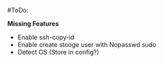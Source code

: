 #ToDo:

<strong>Missing Features</strong>
   - Enable ssh-copy-id
   - Enable create stooge user with Nopasswd sudo
   - Detect OS (Store in config?)
